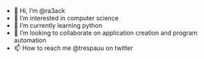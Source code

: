- 👋 Hi, I’m @ra3ack
- 👀 I’m interested in computer science
- 🌱 I’m currently learning python
- 💞️ I’m looking to collaborate on application creation and program automation
- 📫 How to reach me @trespauu on twitter

<!---
ra3ack/ra3ack is a ✨ special ✨ repository because its `README.md` (this file) appears on your GitHub profile.
You can click the Preview link to take a look at your changes.
--->
